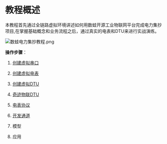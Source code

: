 
# 教程概述

  本教程首先通过全链路虚拟环境讲述如何用数蛙开源工业物联网平台完成电力集抄项目,在掌握基础概念和业务流程之后，通过真实的电表和DTU来进行实战演练。
  
  ![数蛙电力集抄教程.png](http://dgiot-1253666439.cos.ap-shanghai-fsi.myqcloud.com/blog/meter/%E6%95%B0%E8%9B%99%E7%94%B5%E5%8A%9B%E9%9B%86%E6%8A%84%E6%95%99%E7%A8%8B.png)
 
 **操作步骤**：
 
 1. [创建虚拟串口](virtual_serialport.md)
 
 2. [创建虚拟电表](virtual_meter.md)
 
 3. [创建虚拟DTU](virtual_dtu)
 
 4. [奇迹物联DTU](http://www.amaziot.com/cp/qt/)
 
 5. [电表协议](http://dgiot-1253666439.cos.ap-shanghai-fsi.myqcloud.com/blog/meter/DL645-2007%E5%A4%9A%E5%8A%9F%E8%83%BD%E7%94%B5%E8%83%BD%E8%A1%A8%E9%80%9A%E4%BF%A1%E5%8D%8F%E8%AE%AE.pdf)
 
 6. [开发通道](meter_channel)
 
 7. 模型 
 
 8. 应用
 
 